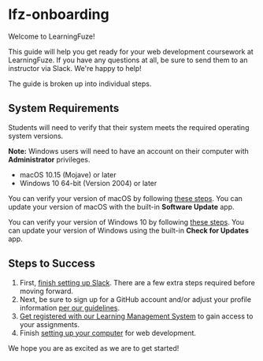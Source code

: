 # lfz-onboarding

Welcome to LearningFuze!

This guide will help you get ready for your web development coursework at LearningFuze. If you have any questions at all, be sure to send them to an instructor via Slack. We're happy to help!

The guide is broken up into individual steps.

## System Requirements

Students will need to verify that their system meets the required operating system versions.

**Note:** Windows users will need to have an account on their computer with **Administrator** privileges.

- macOS 10.15 (Mojave) or later
- Windows 10 64-bit (Version 2004) or later

You can verify your version of macOS by following [these steps](https://support.apple.com/en-us/HT201260). You can update your version of macOS with the built-in **Software Update** app.

You can verify your version of Windows 10 by following [these steps](https://support.techsmith.com/hc/en-us/articles/115001763452-How-to-Check-Windows-10-Build). You can update your version of Windows using the built-in **Check for Updates** app.

## Steps to Success

1. First, [finish setting up Slack](guides/slack.md). There are a few extra steps required before moving forward.
1. Next, be sure to sign up for a GitHub account and/or adjust your profile information [per our guidelines](guides/github.md).
1. [Get registered with our Learning Management System](guides/lms.md) to gain access to your assignments.
1. Finish [setting up your computer](guides/setup.md) for web development.

We hope you are as excited as we are to get started!

